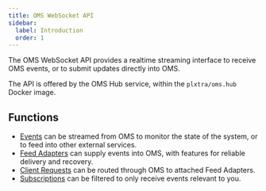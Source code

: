 ```yaml
---
title: OMS WebSocket API
sidebar:
  label: Introduction
  order: 1
---
```


The OMS WebSocket API provides a realtime streaming interface to receive OMS events, or to submit updates directly into OMS.

The API is offered by the OMS Hub service, within the `plxtra/oms.hub` Docker image.

## Functions

* [Events](./event/) can be streamed from OMS to monitor the state of the system, or to feed into other external services.
* [Feed Adapters](./feed/) can supply events into OMS, with features for reliable delivery and recovery.
* [Client Requests](./request/) can be routed through OMS to attached Feed Adapters.
* [Subscriptions](./subscribe/) can be filtered to only receive events relevant to you.
